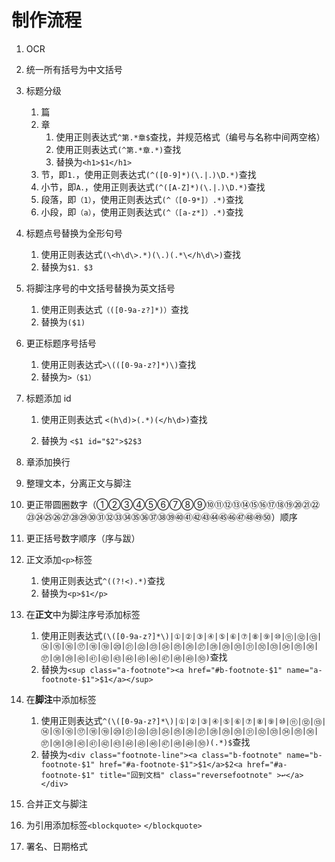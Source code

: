 # 制作流程

1. OCR
2. 统一所有括号为中文括号
3. 标题分级
   1. 篇
   2. 章
      1. 使用正则表达式`^第.*章$`查找，并规范格式（编号与名称中间两空格）
      2. 使用正则表达式`(^第.*章.*)`查找
      3. 替换为`<h1>$1</h1>`
   3. 节，即`1．`，使用正则表达式`(^([0-9]*)(\.|．)\D.*)`查找
   4. 小节，即`A．`，使用正则表达式`(^([A-Z]*)(\.|．)\D.*)`查找
   5. 段落，即`（1）`，使用正则表达式`(^（[0-9*]）.*)`查找
   6. 小段，即`（a）`，使用正则表达式`(^（[a-z*]）.*)`查找
4. 标题点号替换为全形句号
   1. 使用正则表达式`(\<h\d\>.*)(\.)(.*\</h\d\>)`查找
   2. 替换为`$1．$3`
5. 将脚注序号的中文括号替换为英文括号
   1. 使用正则表达式`（([0-9a-z?]*)）`查找
   2. 替换为`($1)`
6. 更正标题序号括号
   1. 使用正则表达式`>\(([0-9a-z?]*)\)`查找
   2. 替换为`>（$1）`
7. 标题添加 id

   1. 使用正则表达式 `<(h\d)>(.*)(</h\d>)`查找

   2. 替换为 `<$1 id="$2">$2$3`
8. 章添加换行
9. 整理文本，分离正文与脚注
10. 更正带圆圈数字（①②③④⑤⑥⑦⑧⑨⑩⑪⑫⑬⑭⑮⑯⑰⑱⑲⑳㉑㉒㉓㉔㉕㉖㉗㉘㉙㉚㉛㉜㉝㉞㉟㊱㊲㊳㊴㊵㊶㊷㊸㊹㊺㊻㊼㊽㊾㊿）顺序
11. 更正括号数字顺序（序与跋）
12. 正文添加`<p>`标签
    1. 使用正则表达式`^((?!<).*)`查找
    2. 替换为`<p>$1</p>`
13. 在**正文**中为脚注序号添加标签
    1. 使用正则表达式`(\([0-9a-z?]*\)|①|②|③|④|⑤|⑥|⑦|⑧|⑨|⑩|⑪|⑫|⑬|⑭|⑮|⑯|⑰|⑱|⑲|⑳|㉑|㉒|㉓|㉔|㉕|㉖|㉗|㉘|㉙|㉚|㉛|㉜|㉝|㉞|㉟|㊱|㊲|㊳|㊴|㊵|㊶|㊷|㊸|㊹|㊺|㊻|㊼|㊽|㊾|㊿)`查找
    2. 替换为`<sup class="a-footnote"><a href="#b-footnote-$1" name="a-footnote-$1">$1</a></sup>`
14. 在**脚注**中添加标签
    1. 使用正则表达式`^(\([0-9a-z?]*\)|①|②|③|④|⑤|⑥|⑦|⑧|⑨|⑩|⑪|⑫|⑬|⑭|⑮|⑯|⑰|⑱|⑲|⑳|㉑|㉒|㉓|㉔|㉕|㉖|㉗|㉘|㉙|㉚|㉛|㉜|㉝|㉞|㉟|㊱|㊲|㊳|㊴|㊵|㊶|㊷|㊸|㊹|㊺|㊻|㊼|㊽|㊾|㊿)(.*)$`查找
    2. 替换为`<div class="footnote-line"><a class="b-footnote" name="b-footnote-$1" href="#a-footnote-$1">$1</a>$2<a href="#a-footnote-$1" title="回到文档" class="reversefootnote" >↩</a></div>`
15. 合并正文与脚注
16. 为引用添加标签`<blockquote>` `</blockquote>`
17. 署名、日期格式

